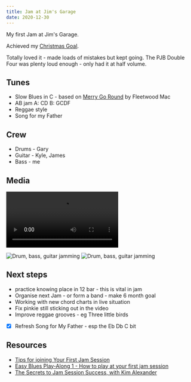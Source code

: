 ```yaml
---
title: Jam at Jim's Garage
date: 2020-12-30
---
```


My first Jam at Jim's Garage.

Achieved my [Christmas Goal](/activities/goal-blues/).

Totally loved it - made loads of mistakes but kept going. The PJB Double Four was
plenty loud enough - only had it at half volume.

## Tunes

- Slow Blues in C - based on [Merry Go Round](/tunes/merry-go-round/) by Fleetwood Mac
- AB jam A: CD B: GCDF
- Reggae style
- Song for my Father

## Crew

- Drums - Gary
- Guitar - Kyle, James
- Bass - me

## Media

<!-- markdownlint-disable MD033 -->
<video controls="controls">
  <source type="video/mp4" src="/img/Jam.mp4"></source>
</video>
<!-- markdownlint-enable MD033 -->

![Drum, bass, guitar jamming](/img/Jam1.jpg)
![Drum, bass, guitar jamming](/img/Jam2.jpg)

## Next steps

- practice knowing place in 12 bar - this is vital in jam
- Organise next Jam - or form a band - make 6 month goal
- Working with new chord charts in live situation
- Fix pinkie still sticking out in the video
- Improve reggae grooves - eg Three little birds
- [x] Refresh Song for My Father - esp the Eb Db C bit

## Resources

- [Tips for joining Your First Jam Session](https://makingmusicmag.com/jam-session/)
- [Easy Blues Play-Along 1 - How to play at your first jam session](https://www.youtube.com/watch?v=Q4zM-9MsJos)
- [The Secrets to Jam Session Success, with Kim Alexander](https://www.musical-u.com/learn/secrets-jam-session-success-kim-alexander/)
